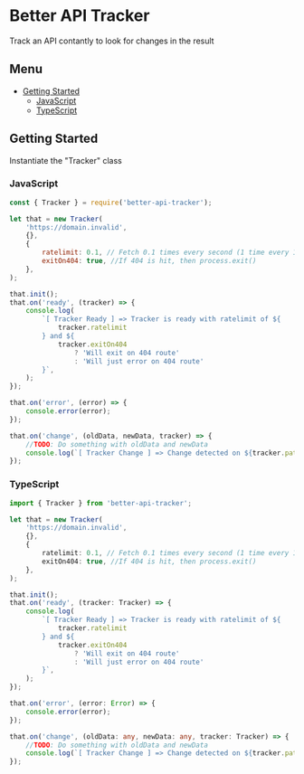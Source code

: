 # Better API Tracker

Track an API contantly to look for changes in the result

## Menu

-   [Getting Started](#getting-started)
    -   [JavaScript](#javascript)
    -   [TypeScript](#typescript)

## Getting Started

Instantiate the "Tracker" class

### JavaScript

```js
const { Tracker } = require('better-api-tracker');

let that = new Tracker(
	'https://domain.invalid',
	{},
	{
		ratelimit: 0.1, // Fetch 0.1 times every second (1 time every 10 seconds)
		exitOn404: true, //If 404 is hit, then process.exit()
	},
);

that.init();
that.on('ready', (tracker) => {
	console.log(
		`[ Tracker Ready ] => Tracker is ready with ratelimit of ${
			tracker.ratelimit
		} and ${
			tracker.exitOn404
				? 'Will exit on 404 route'
				: 'Will just error on 404 route'
		}`,
	);
});

that.on('error', (error) => {
	console.error(error);
});

that.on('change', (oldData, newData, tracker) => {
	//TODO: Do something with oldData and newData
	console.log(`[ Tracker Change ] => Change detected on ${tracker.path}`);
});
```

### TypeScript

```ts
import { Tracker } from 'better-api-tracker';

let that = new Tracker(
	'https://domain.invalid',
	{},
	{
		ratelimit: 0.1, // Fetch 0.1 times every second (1 time every 10 seconds)
		exitOn404: true, //If 404 is hit, then process.exit()
	},
);

that.init();
that.on('ready', (tracker: Tracker) => {
	console.log(
		`[ Tracker Ready ] => Tracker is ready with ratelimit of ${
			tracker.ratelimit
		} and ${
			tracker.exitOn404
				? 'Will exit on 404 route'
				: 'Will just error on 404 route'
		}`,
	);
});

that.on('error', (error: Error) => {
	console.error(error);
});

that.on('change', (oldData: any, newData: any, tracker: Tracker) => {
	//TODO: Do something with oldData and newData
	console.log(`[ Tracker Change ] => Change detected on ${tracker.path}`);
});
```
